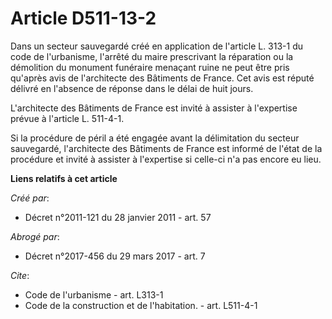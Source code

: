 # Article D511-13-2

Dans un secteur sauvegardé créé en application de l'article L. 313-1 du code de l'urbanisme, l'arrêté du maire prescrivant la
réparation ou la démolition du monument funéraire menaçant ruine ne peut être pris qu'après avis de l'architecte des
Bâtiments de France. Cet avis est réputé délivré en l'absence de réponse dans le délai de huit jours.

L'architecte des Bâtiments de France est invité à assister à l'expertise prévue à l'article L. 511-4-1. 

Si la procédure de péril a été engagée avant la délimitation du secteur sauvegardé, l'architecte des Bâtiments de France est
informé de l'état de la procédure et invité à assister à l'expertise si celle-ci n'a pas encore eu lieu.

**Liens relatifs à cet article**

_Créé par_:

  - Décret n°2011-121 du 28 janvier 2011 - art. 57

_Abrogé par_:

  - Décret n°2017-456 du 29 mars 2017 - art. 7

_Cite_:

  - Code de l'urbanisme - art. L313-1
  - Code de la construction et de l'habitation. - art. L511-4-1
